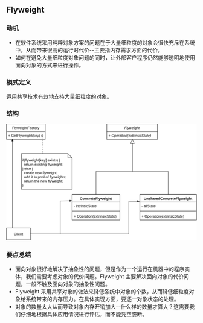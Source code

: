 ## Flyweight
### 动机
- 在软件系统采用纯粹对象方案的问题在于大量细粒度的对象会很快充斥在系统中，从而带来很高的运行时代价--主要指内存需求方面的代价。
- 如何在避免大量细粒度对象问题的同时，让外部客户程序仍然能够透明地使用面向对象的方式来进行操作。

### 模式定义
运用共享技术有效地支持大量细粒度的对象。

### 结构
<img src='../imgs/flyweight.png'>

### 要点总结
- 面向对象很好地解决了抽象性的问题，但是作为一个运行在机器中的程序实体，我们需要考虑对象的代价问题。Flyweight 主要解决面向对象的代价问题，一般不触及面向对象的抽象性问题。
- Flyweight 采用共享对象的做法来降低系统中对象的个数，从而降低细粒度对象给系统带来的内存压力。在具体实现方面，要逐一对象状态的处理。
- 对象的数量太大从而导致对象内存开销加大--什么样的数量才算大？这需要我们仔细地根据具体应用情况进行评估，而不能凭空臆断。